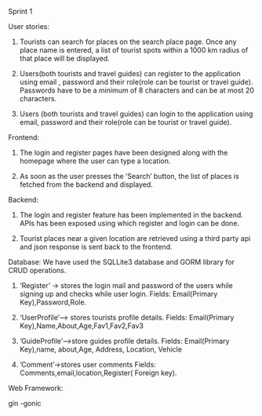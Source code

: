 Sprint 1

User stories:

1. Tourists can search for places on the search place page. Once any place name is entered, a list of tourist spots within a 1000 km radius of that place will be displayed.

2. Users(both tourists and travel guides) can register to the application using email , password and their role(role can be tourist or travel guide). Passwords have to be a minimum of 8 characters and can be at most 20 characters. 

3. Users (both tourists and travel guides) can login to the application using email, password and their role(role can be tourist or travel guide).

Frontend:

1. The login and register pages have been designed along with the homepage where the user can type a location.

2. As soon as the user presses the ‘Search’ button, the list of places is fetched from the backend and displayed.

Backend:

1. The login and register feature has been implemented in the backend. APIs has been exposed using which register and login can be done.

2. Tourist places near a given location are retrieved using a third party api and json response is sent back to the frontend.


Database:
We have used the SQLLite3 database and GORM library for CRUD operations.

1. ‘Register’ → stores the login mail and password of the users while signing up and checks while user login.
 Fields: Email(Primary Key),Password,Role.

2. ‘UserProfile’--> stores tourists profile details.
Fields: Email(Primary Key),Name,About,Age,Fav1,Fav2,Fav3

3. ’GuideProfile’-->store guides profile details.
Fields: Email(Primary Key),name, about,Age, Address, Location, Vehicle

4. ’Comment’→stores  user comments
Fields: Comments,email,location,Register( Foreign key).

Web Framework:

gin -gonic




